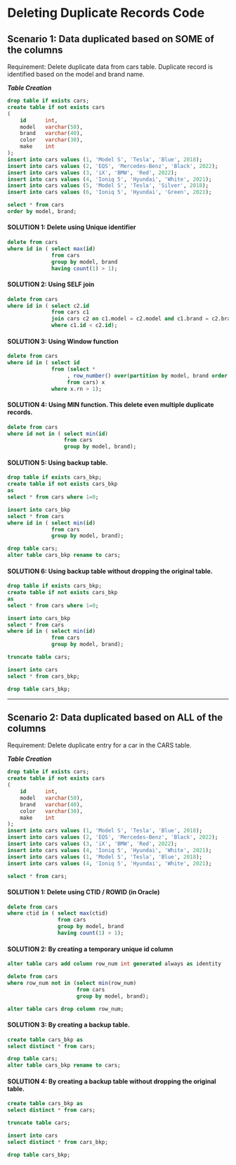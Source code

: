 
# Deleting Duplicate Records Code

## Scenario 1: Data duplicated based on SOME of the columns

Requirement: Delete duplicate data from cars table. Duplicate record is identified based on the model and brand name.

***Table Creation***
```sql
drop table if exists cars;
create table if not exists cars
(
    id      int,
    model   varchar(50),
    brand   varchar(40),
    color   varchar(30),
    make    int
);
insert into cars values (1, 'Model S', 'Tesla', 'Blue', 2018);
insert into cars values (2, 'EQS', 'Mercedes-Benz', 'Black', 2022);
insert into cars values (3, 'iX', 'BMW', 'Red', 2022);
insert into cars values (4, 'Ioniq 5', 'Hyundai', 'White', 2021);
insert into cars values (5, 'Model S', 'Tesla', 'Silver', 2018);
insert into cars values (6, 'Ioniq 5', 'Hyundai', 'Green', 2021);

select * from cars
order by model, brand;

```

#### SOLUTION 1: Delete using Unique identifier
```sql
delete from cars
where id in ( select max(id)
              from cars
              group by model, brand
              having count(1) > 1);

```
#### SOLUTION 2: Using SELF join
```sql
delete from cars
where id in ( select c2.id
              from cars c1
              join cars c2 on c1.model = c2.model and c1.brand = c2.brand
              where c1.id < c2.id);
```

#### SOLUTION 3: Using Window function
```sql
delete from cars
where id in ( select id
              from (select *
                   , row_number() over(partition by model, brand order by id) as rn
                   from cars) x
              where x.rn > 1);

```
#### SOLUTION 4: Using MIN function. This delete even multiple duplicate records.
```sql
delete from cars
where id not in ( select min(id)
                  from cars
                  group by model, brand);
```

#### SOLUTION 5: Using backup table.
```sql
drop table if exists cars_bkp;
create table if not exists cars_bkp
as
select * from cars where 1=0;

insert into cars_bkp
select * from cars
where id in ( select min(id)
              from cars
              group by model, brand);

drop table cars;
alter table cars_bkp rename to cars;
```

#### SOLUTION 6: Using backup table without dropping the original table.
```sql
drop table if exists cars_bkp;
create table if not exists cars_bkp
as
select * from cars where 1=0;

insert into cars_bkp
select * from cars
where id in ( select min(id)
              from cars
              group by model, brand);

truncate table cars;

insert into cars
select * from cars_bkp;

drop table cars_bkp;
```
------------------------------------------------------ 

## Scenario 2: Data duplicated based on ALL of the columns
Requirement: Delete duplicate entry for a car in the CARS table.
 
***Table Creation***
```sql
drop table if exists cars;
create table if not exists cars
(
    id      int,
    model   varchar(50),
    brand   varchar(40),
    color   varchar(30),
    make    int
);
insert into cars values (1, 'Model S', 'Tesla', 'Blue', 2018);
insert into cars values (2, 'EQS', 'Mercedes-Benz', 'Black', 2022);
insert into cars values (3, 'iX', 'BMW', 'Red', 2022);
insert into cars values (4, 'Ioniq 5', 'Hyundai', 'White', 2021);
insert into cars values (1, 'Model S', 'Tesla', 'Blue', 2018);
insert into cars values (4, 'Ioniq 5', 'Hyundai', 'White', 2021);

select * from cars;

```
#### SOLUTION 1: Delete using CTID / ROWID (in Oracle)
```sql
delete from cars
where ctid in ( select max(ctid)
                from cars
                group by model, brand
                having count(1) > 1);

```
#### SOLUTION 2: By creating a temporary unique id column
```sql
alter table cars add column row_num int generated always as identity

delete from cars
where row_num not in (select min(row_num)
                      from cars
                      group by model, brand);

alter table cars drop column row_num;

```
#### SOLUTION 3: By creating a backup table.
```sql
create table cars_bkp as
select distinct * from cars;

drop table cars;
alter table cars_bkp rename to cars;
```

#### SOLUTION 4: By creating a backup table without dropping the original table.
```sql
create table cars_bkp as
select distinct * from cars;

truncate table cars;

insert into cars
select distinct * from cars_bkp;

drop table cars_bkp;
```


